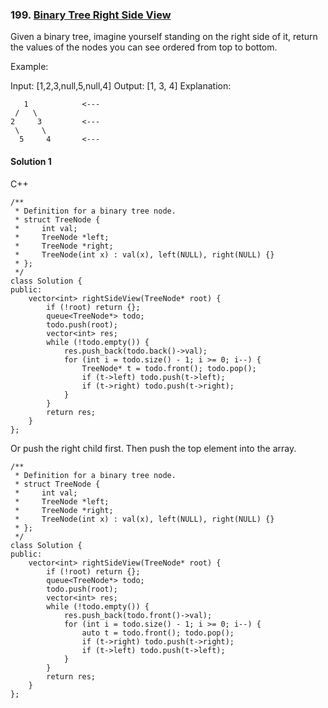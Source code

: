### 199\. [Binary Tree Right Side View](https://leetcode.com/problems/binary-tree-right-side-view/)

Given a binary tree, imagine yourself standing on the right side of it, return the values of the nodes you can see ordered from top to bottom.

Example:

Input: [1,2,3,null,5,null,4]
Output: [1, 3, 4]
Explanation:
```
   1            <---
 /   \
2     3         <---
 \     \
  5     4       <---
```

#### Solution 1

C++

```
/**
 * Definition for a binary tree node.
 * struct TreeNode {
 *     int val;
 *     TreeNode *left;
 *     TreeNode *right;
 *     TreeNode(int x) : val(x), left(NULL), right(NULL) {}
 * };
 */
class Solution {
public:
    vector<int> rightSideView(TreeNode* root) {
        if (!root) return {};
        queue<TreeNode*> todo;
        todo.push(root);
        vector<int> res;
        while (!todo.empty()) {
            res.push_back(todo.back()->val);
            for (int i = todo.size() - 1; i >= 0; i--) {
                TreeNode* t = todo.front(); todo.pop();
                if (t->left) todo.push(t->left);
                if (t->right) todo.push(t->right);    
            }
        }
        return res;
    }
};
```

Or push the right child first. Then push the top element into the array.

```
/**
 * Definition for a binary tree node.
 * struct TreeNode {
 *     int val;
 *     TreeNode *left;
 *     TreeNode *right;
 *     TreeNode(int x) : val(x), left(NULL), right(NULL) {}
 * };
 */
class Solution {
public:
    vector<int> rightSideView(TreeNode* root) {
        if (!root) return {};
        queue<TreeNode*> todo;
        todo.push(root);
        vector<int> res;
        while (!todo.empty()) {
            res.push_back(todo.front()->val);
            for (int i = todo.size() - 1; i >= 0; i--) {
                auto t = todo.front(); todo.pop();
                if (t->right) todo.push(t->right);
                if (t->left) todo.push(t->left);
            }
        }
        return res;
    }
};
```


